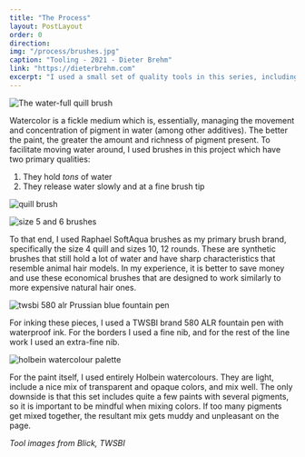 ```yaml
---
title: "The Process"
layout: PostLayout
order: 0
direction:
img: "/process/brushes.jpg"
caption: "Tooling - 2021 - Dieter Brehm"
link: "https://dieterbrehm.com"
excerpt: "I used a small set of quality tools in this series, including pens, pencils, brushes, and paint."
---
```


![The water-full quill brush](/process/quill.jpg)

Watercolor is a fickle medium which is, essentially, managing the movement and concentration of pigment in water (among other additives). The better the paint, the greater the amount and richness of pigment present. To facilitate moving water around, I used brushes in this project which have two primary qualities:

1. They hold *tons* of water
2. They release water slowly and at a fine brush tip

![quill brush](/process/brushprofile.jpg)

![size 5 and 6 brushes](/process/brushslim.jpg)
 
To that end, I used Raphael SoftAqua brushes as my primary brush brand, specifically the size 4 quill and sizes 10, 12 rounds. These are synthetic brushes that still hold a lot of water and have sharp characteristics that resemble animal hair models. In my experience, it is better to save money and use these economical brushes that are designed to work similarly to more expensive natural hair ones.

![twsbi 580 alr Prussian blue fountain pen](/process/twsbi.png)

For inking these pieces, I used a TWSBI brand 580 ALR fountain pen with waterproof ink. For the borders I used a fine nib, and for the rest of the line work I used an extra-fine nib.

![holbein watercolour palette](/process/palette.jpg)

For the paint itself, I used entirely Holbein watercolours. They are light, include a nice mix of transparent and opaque colors, and mix well. The only downside is that this set includes quite a few paints with several pigments, so it is important to be mindful when mixing colors. If too many pigments get mixed together, the resultant mix gets muddy and unpleasant on the page.

*Tool images from Blick, TWSBI* 